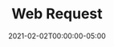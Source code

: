 ---
layout: ext_single
title: Web Request
desc: Send any HTTP request. Supports expression fields. 
category: utilities
date: '2021-02-02T00:00:00-05:00'
permalink: extensions/utilities/:slug
download_url: https://github.com/christinna9031/LB-Web-Request/releases
developer_name: Christina K.
developer_url: https://docs.christinak.ca/
version: 1.3
sammi_version: 1.42 
platform: Any
overview: |
    A simple SAMMI extension for web requests.\
    Useful for triggering actions without actually having to open the UTL in your browser or retrieving data from some public APIs.\
    Supports expression fields.
setup: |
    1. Install the extension. You can follow the [Extension Install Guide](https://sammi.solutions/extensions/install).
    2. Use `Send to Extension - Web Request` command and fill out all the fields. There is already a premade button that shows how to retrieve the most recent tweet from NYTimes.

    | Box name | Description |
    |-------|--------|
    | variable | variable to save the response into (`save_in_variable` must be set to yes) |
    |save_in_variable | whether you want to save the response into variable|
    |method|your web request method (GET is usually used for getting data and POST is usually used for triggering actions/posting data)|
    |proxy|Whether you want your request to go through proxy. Select yes if your requests are failing. |
    |expression|specify a JSON Path expression. In case of a single match a variable is set and in case of multiple matches a stack with the same name is created.|
    {:class='table table-primary w-auto table-hover data-toggle='table'}

    **Advanced usage of proxy**  
    Feel free to modify the .lbe file to use your own proxy (required for some APIs due to CORS errors as calling them from `file://` sets the origin to null). Simply change this line: `url = https://cors.bridged.cc/${url}` to your own URl.\
    The current proxy the extension uses requires an API key (default one I applied for is provided). You can apply for your own key at [https://grida.co/cloud/cors/register](https://grida.co/cloud/cors/register) and replace the value of `headers['x-cors-grida-api-key']` in the .lbe file with it.\
    Any modifications to the .lbe file require you to reinstall the extension.
privacy_collect: false
---